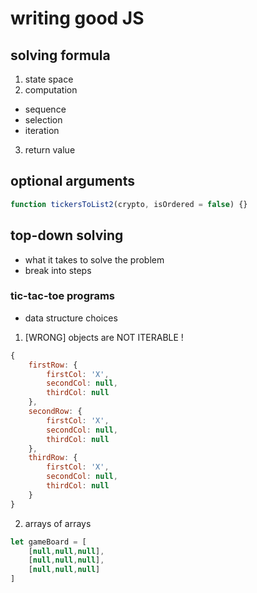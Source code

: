 # writing good JS
## solving formula
1. state space
2. computation
- sequence
- selection
- iteration
3. return value
## optional arguments
```js
function tickersToList2(crypto, isOrdered = false) {}

```
## top-down solving
- what it takes to solve the problem
- break into steps

### tic-tac-toe programs
- data structure choices
1. [WRONG] objects are NOT ITERABLE !
```js
{
    firstRow: {
        firstCol: 'X',
        secondCol: null,
        thirdCol: null
    },
    secondRow: {
        firstCol: 'X',
        secondCol: null,
        thirdCol: null
    },
    thirdRow: {
        firstCol: 'X',
        secondCol: null,
        thirdCol: null
    }
}
```
2. arrays of arrays
```js
let gameBoard = [
    [null,null,null],
    [null,null,null],
    [null,null,null]
]
```